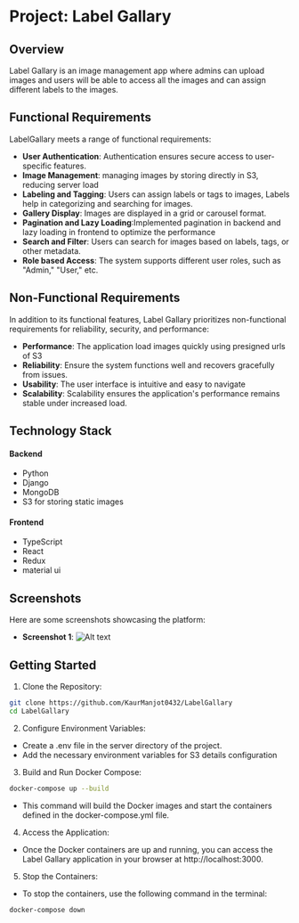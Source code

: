 # Project: Label Gallary

## Overview

Label Gallary is an image management app where admins can upload images and users will be able to access all the images and can assign different labels to the images. 


## Functional Requirements

LabelGallary meets a range of functional requirements:

- **User Authentication**: Authentication ensures secure access to user-specific features.
- **Image Management**: managing images by storing directly in S3, reducing server load
- **Labeling and Tagging**: Users can assign labels or tags to images, Labels help in categorizing and searching for images.
- **Gallery Display**: Images are displayed in a grid or carousel format.
- **Pagination and Lazy Loading**:Implemented pagination in backend and lazy loading in frontend to optimize the performance
- **Search and Filter**: Users can search for images based on labels, tags, or other metadata.
- **Role based Access**: The system supports different user roles, such as "Admin," "User," etc.

## Non-Functional Requirements

In addition to its functional features, Label Gallary prioritizes non-functional requirements for reliability, security, and performance:

- **Performance**: The application load images quickly using presigned urls of S3
- **Reliability**: Ensure the system functions well and recovers gracefully from issues.
- **Usability**: The user interface is intuitive and easy to navigate
- **Scalability**: Scalability ensures the application's performance remains stable under increased load.


## Technology Stack
#### Backend
- Python
- Django
- MongoDB
- S3 for storing static images

#### Frontend
- TypeScript
- React
- Redux
- material ui

## Screenshots

Here are some screenshots showcasing the platform:

- **Screenshot 1**: 
![Alt text](/screenshots/ss1.png?raw=true "Optional Title")

## Getting Started

1. Clone the Repository:

```bash
git clone https://github.com/KaurManjot0432/LabelGallary
cd LabelGallary
```


2. Configure Environment Variables:

- Create a .env file in the server directory of the project.
- Add the necessary environment variables for S3 details configuration

3. Build and Run Docker Compose:

```bash
docker-compose up --build
```
- This command will build the Docker images and start the containers defined in the docker-compose.yml file.

4. Access the Application:
- Once the Docker containers are up and running, you can access the Label Gallary application in your browser at http://localhost:3000.

5. Stop the Containers:
- To stop the containers, use the following command in the terminal:

```bash
docker-compose down
```
